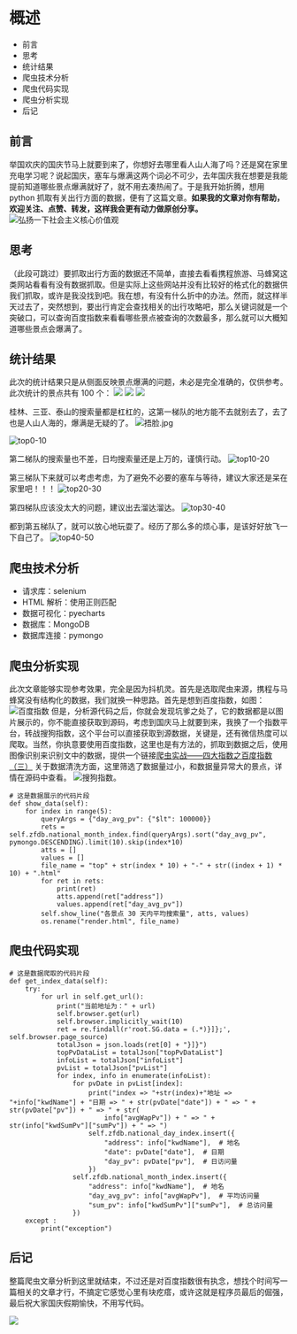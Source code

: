 # 概述
- 前言
- 思考
- 统计结果
- 爬虫技术分析
- 爬虫代码实现
- 爬虫分析实现
- 后记
## 前言
举国欢庆的国庆节马上就要到来了，你想好去哪里看人山人海了吗？还是窝在家里充电学习呢？说起国庆，塞车与爆满这两个词必不可少，去年国庆我在想要是我能提前知道哪些景点爆满就好了，就不用去凑热闹了。于是我开始折腾，想用 python 抓取有关出行方面的数据，便有了这篇文章。**如果我的文章对你有帮助，欢迎关注、点赞、转发，这样我会更有动力做原创分享。**
![弘扬一下社会主义核心价值观](https://upload-images.jianshu.io/upload_images/2470773-97f18ebbb38a88ef.png?imageMogr2/auto-orient/strip%7CimageView2/2/w/1240)

## 思考
（此段可跳过）要抓取出行方面的数据还不简单，直接去看看携程旅游、马蜂窝这类网站看看有没有数据抓取。但是实际上这些网站并没有比较好的格式化的数据供我们抓取，或许是我没找到吧。我在想，有没有什么折中的办法。然而，就这样半天过去了，突然想到，要出行肯定会查找相关的出行攻略吧，那么关键词就是一个突破口，可以查询百度指数来看看哪些景点被查询的次数最多，那么就可以大概知道哪些景点会爆满了。
## 统计结果
此次的统计结果只是从侧面反映景点爆满的问题，未必是完全准确的，仅供参考。此次统计的景点共有 100 个：
![](https://upload-images.jianshu.io/upload_images/2470773-0e16523ee999f116.png?imageMogr2/auto-orient/strip%7CimageView2/2/w/1240)
![](https://upload-images.jianshu.io/upload_images/2470773-947cd555f1ad31c5.png?imageMogr2/auto-orient/strip%7CimageView2/2/w/1240)
![](https://upload-images.jianshu.io/upload_images/2470773-0bb4ae7264507087.png?imageMogr2/auto-orient/strip%7CimageView2/2/w/1240)

桂林、三亚、泰山的搜索量都是杠杠的，这第一梯队的地方能不去就别去了，去了也是人山人海的，爆满是无疑的了。
![捂脸.jpg](http://upload-images.jianshu.io/upload_images/2470773-c16e40918f76ff8a.jpg?imageMogr2/auto-orient/strip%7CimageView2/2/w/1240)


![top0-10](https://upload-images.jianshu.io/upload_images/2470773-6f580c57cfdb3a4e.png?imageMogr2/auto-orient/strip%7CimageView2/2/w/1240)

第二梯队的搜索量也不差，日均搜索量还是上万的，谨慎行动。
![top10-20](https://upload-images.jianshu.io/upload_images/2470773-f94388ffa00baccf.png?imageMogr2/auto-orient/strip%7CimageView2/2/w/1240)

第三梯队下来就可以考虑考虑，为了避免不必要的塞车与等待，建议大家还是呆在家里吧！！！
![top20-30](https://upload-images.jianshu.io/upload_images/2470773-b9b4247c6b37d740.png?imageMogr2/auto-orient/strip%7CimageView2/2/w/1240)

第四梯队应该没太大的问题，建议出去溜达溜达。
![top30-40](https://upload-images.jianshu.io/upload_images/2470773-26b5305d06750806.png?imageMogr2/auto-orient/strip%7CimageView2/2/w/1240)

都到第五梯队了，就可以放心地玩耍了。经历了那么多的烦心事，是该好好放飞一下自己了。
![top40-50](https://upload-images.jianshu.io/upload_images/2470773-b0eb02900ed7d5d8.png?imageMogr2/auto-orient/strip%7CimageView2/2/w/1240)

## 爬虫技术分析
- 请求库：selenium
- HTML 解析：使用正则匹配
- 数据可视化：pyecharts
- 数据库：MongoDB
- 数据库连接：pymongo

## 爬虫分析实现
此次文章能够实现参考效果，完全是因为抖机灵。首先是选取爬虫来源，携程与马蜂窝没有结构化的数据，我们就换一种思路。首先是想到百度指数，如图：
![百度指数](https://upload-images.jianshu.io/upload_images/2470773-e8d41563726c9b88.png?imageMogr2/auto-orient/strip%7CimageView2/2/w/1240)
但是，分析源代码之后，你就会发现坑爹之处了，它的数据都是以图片展示的，你不能直接获取到源码，考虑到国庆马上就要到来，我换了一个指数平台，转战搜狗指数，这个平台可以直接获取到源数据，关键是，还有微信热度可以爬取。当然，你执意要使用百度指数，这里也是有方法的，抓取到数据之后，使用图像识别来识别文中的数据，提供一个链接[爬虫实战——四大指数之百度指数（三）](https://zhuanlan.zhihu.com/p/28973232)
关于数据清洗方面，这里筛选了数据量过小，和数据量异常大的景点，详情在源码中查看。
![搜狗指数](https://upload-images.jianshu.io/upload_images/2470773-6b71577254e0b496.png?imageMogr2/auto-orient/strip%7CimageView2/2/w/1240)。


```
# 这是数据展示的代码片段
def show_data(self):
    for index in range(5):
        queryArgs = {"day_avg_pv": {"$lt": 100000}}
        rets = self.zfdb.national_month_index.find(queryArgs).sort("day_avg_pv", pymongo.DESCENDING).limit(10).skip(index*10)
        atts = []
        values = []
        file_name = "top" + str(index * 10) + "-" + str((index + 1) * 10) + ".html"
        for ret in rets:
            print(ret)
            atts.append(ret["address"])
            values.append(ret["day_avg_pv"])
        self.show_line("各景点 30 天内平均搜索量", atts, values)
        os.rename("render.html", file_name)
```
## 爬虫代码实现
```
# 这是数据爬取的代码片段
def get_index_data(self):
    try:
        for url in self.get_url():
            print("当前地址为：" + url)
            self.browser.get(url)
            self.browser.implicitly_wait(10)
            ret = re.findall(r'root.SG.data = (.*)}]};', self.browser.page_source)
            totalJson = json.loads(ret[0] + "}]}")
            topPvDataList = totalJson["topPvDataList"]
            infoList = totalJson["infoList"]
            pvList = totalJson["pvList"]
            for index, info in enumerate(infoList):
                for pvDate in pvList[index]:
                    print("index => "+str(index)+"地址 => "+info["kwdName"] + "日期 => " + str(pvDate["date"]) + " => " + str(pvDate["pv"]) + " => " + str(
                        info["avgWapPv"]) + " => " + str(info["kwdSumPv"]["sumPv"]) + " => ")
                    self.zfdb.national_day_index.insert({
                        "address": info["kwdName"],  # 地名
                        "date": pvDate["date"],  # 日期
                        "day_pv": pvDate["pv"],  # 日访问量
                    })
                self.zfdb.national_month_index.insert({
                    "address": info["kwdName"],  # 地名
                    "day_avg_pv": info["avgWapPv"],  # 平均访问量
                    "sum_pv": info["kwdSumPv"]["sumPv"],  # 总访问量
                })
    except :
        print("exception")
```

## 后记
整篇爬虫文章分析到这里就结束，不过还是对百度指数很有执念，想找个时间写一篇相关的文章才行，不搞定它感觉心里有块疙瘩，或许这就是程序员最后的倔强，最后祝大家国庆假期愉快，不用写代码。

![](http://upload-images.jianshu.io/upload_images/2470773-04cdfc93b77773e8.jpg?imageMogr2/auto-orient/strip%7CimageView2/2/w/1240)




